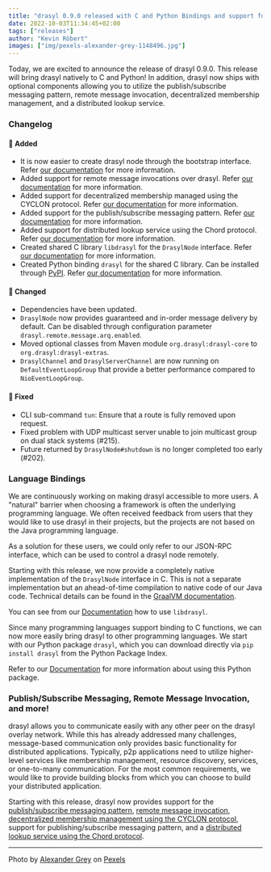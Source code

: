 ```yaml
---
title: "drasyl 0.9.0 released with C and Python Bindings and support for Publish/Subscribe Messaging, Remote Message Invocation, and more!"
date: 2022-10-03T11:34:45+02:00
tags: ["releases"]
author: "Kevin Röbert"
images: ["img/pexels-alexander-grey-1148496.jpg"]
---
```


Today, we are excited to announce the release of drasyl 0.9.0.
This release will bring drasyl natively to C and Python!
In addition, drasyl now ships with optional components allowing you to utilize the publish/subscribe messaging pattern, remote message invocation, decentralized membership management, and a distributed lookup service.

<!--more-->

### Changelog

#### 🚀 Added

- It is now easier to create drasyl node through the bootstrap interface.
  Refer [our documentation](https://docs.java.drasyl.org/advanced-usage/bootstrapping/) for more
  information.
- Added support for remote message invocations over drasyl.
  Refer [our documentation](https://docs.java.drasyl.org/advanced-usage/remote-message-invocation/)
  for more information.
- Added support for decentralized membership managed using the CYCLON protocol.
  Refer [our documentation](https://docs.java.drasyl.org/advanced-usage/membership-management/) for
  more information.
- Added support for the publish/subscribe messaging pattern.
  Refer [our documentation](https://docs.java.drasyl.org/advanced-usage/publish-subscribe/) for
  more information.
- Added support for distributed lookup service using the Chord protocol.
  Refer [our documentation](https://docs.java.drasyl.org/advanced-usage/distributed-lookup/) for
  more information.
- Created shared C library `libdrasyl` for the `DrasylNode` interface.
  Refer [our documentation](https://docs.java.drasyl.org/language-bindings/c) for
  more information.
- Created Python binding `drasyl` for the shared C library. Can be installed through [PyPI](https://pypi.org/project/drasyl/). Refer [our documentation](https://docs.java.drasyl.org/language-bindings/python) for
  more information.

#### 💅 Changed

- Dependencies have been updated.
- `DrasylNode` now provides guaranteed and in-order message delivery by default. Can be disabled
  through configuration parameter `drasyl.remote.message.arq.enabled`.
- Moved optional classes from Maven module `org.drasyl:drasyl-core` to `org.drasyl:drasyl-extras`.
- `DrasylChannel` and `DrasylServerChannel` are now running on `DefaultEventLoopGroup` that provide
  a better performance compared to `NioEventLoopGroup`.

#### 🐛 Fixed

- CLI sub-command `tun`: Ensure that a route is fully removed upon request.
- Fixed problem with UDP multicast server unable to join multicast group on dual stack systems (#215).
- Future returned by `DrasylNode#shutdown` is no longer completed too early (#202).

### Language Bindings

We are continuously working on making drasyl accessible to more users.
A "natural" barrier when choosing a framework is often the underlying programming language.
We often received feedback from users that they would like to use drasyl in their projects, but the projects are not based on the Java programming language.

As a solution for these users, we could only refer to our JSON-RPC interface, which can be used to control a drasyl node remotely.

Starting with this release, we now provide a completely native implementation of the `DrasylNode` interface in C. This is not a separate implementation but an ahead-of-time compilation to native code of our Java code. Technical details can be found in the [GraalVM documentation](https://www.graalvm.org/dev/reference-manual/native-image/guides/build-native-shared-library/).

You can see from our [Documentation](https://docs.java.drasyl.org/language-bindings/c) how to use `libdrasyl`.

Since many programming languages support binding to C functions, we can now more easily bring drasyl to other programming languages. We start with our Python package `drasyl`, which you can download directly via `pip install drasyl` from the Python Package Index.

Refer to our [Documentation](https://docs.java.drasyl.org/language-bindings/python) for more information about using this Python package.

### Publish/Subscribe Messaging, Remote Message Invocation, and more!

drasyl allows you to communicate easily with any other peer on the drasyl overlay network.
While this has already addressed many challenges, message-based communication only provides basic functionality for distributed applications.
Typically, p2p applications need to utilize higher-level services like membership management, resource discovery, services, or one-to-many communication.
For the most common requirements, we would like to provide building blocks from which you can choose to build your distributed application.

Starting with this release, drasyl now provides support for the [publish/subscribe messaging pattern](https://docs.java.drasyl.org/advanced-usage/publish-subscribe), [remote message invocation](https://docs.java.drasyl.org/advanced-usage/remote-message-invocation), [decentralized membership management using the CYCLON protocol](https://docs.java.drasyl.org/advanced-usage/membership-management), support for publishing/subscribe messaging pattern, and a [distributed lookup service using the Chord protocol](https://docs.java.drasyl.org/advanced-usage/distributed-lookup).

---

Photo by [Alexander Grey](https://www.pexels.com/@mccutcheon/) on [Pexels](https://www.pexels.com/)